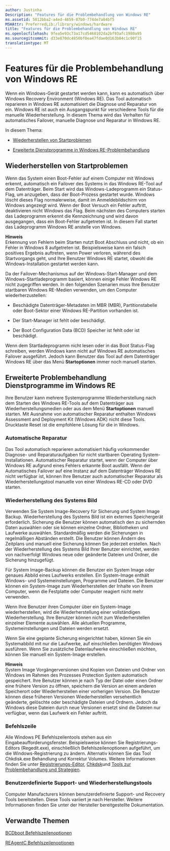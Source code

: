 ```yaml
---
author: Justinha
Description: "Features für die Problembehandlung von Windows RE"
ms.assetid: 5812bba2-a4ed-4659-87b0-774de7a84bf5
MSHAttr: PreferredLib:/library/windows/hardware
title: "Features für die Problembehandlung von Windows RE"
ms.openlocfilehash: 9fea5e93c73a17cd5468102da2bf93afc1980a95
ms.sourcegitcommit: d33e870dc4850bf0ea47fdae0d163b04c1c90f15
translationtype: MT
---
```

# <a name="windows-re-troubleshooting-features"></a>Features für die Problembehandlung von Windows RE


Wenn ein Windows-Gerät gestartet werden kann, kann es automatisch über Windows Recovery Environment (Windows RE). Das Tool automatisch reparieren in Windows RE automatisiert die Diagnose und Reparatur von ein. Windows RE ist auch ein Ausgangspunkt für verschiedene Tools für die manuelle Wiederherstellung. In diesem Thema wird das Verhalten für automatisches Failover, manuelle Diagnose und Reparatur in Windows RE.

In diesem Thema:

-   [Wiederherstellen von Startproblemen](#bkmk-1)

-   [Erweiterte Dienstprogramme in Windows RE-Problembehandlung](#bkmk-2)

## <a name="span-idbkmk1spanspan-idbkmk1spanrecovering-from-startup-failures"></a><span id="bkmk_1"></span><span id="BKMK_1"></span>Wiederherstellen von Startproblemen


Wenn das System einen Boot-Fehler auf einem Computer mit Windows erkennt, automatisch ein Failover des Systems in das Windows RE-Tool auf dem Datenträger. Beim Start wird das Windows-Ladeprogramm ein Status-Flag, um anzugeben, dass der Boot-Prozess gestartet wurde. Windows löscht dieses Flag normalerweise, damit im Anmeldebildschirm von Windows angezeigt wird. Wenn der Boot Versuch ein Fehler auftritt, deaktivieren nicht Windows das Flag. Beim nächsten des Computers starten das Ladeprogramm erkennt die Kennzeichnung und wird davon ausgegangen, dass ein Boot-Fehler aufgetreten ist. In diesem Fall startet das Ladeprogramm Windows RE anstelle von Windows.

**Hinweis**  
Erkennung von Fehlern beim Starten nutzt Boot Abschluss und nicht, ob ein Fehler in Windows 8 aufgetreten ist. Beispielsweise kann ein falsch positives Ergebnis auftreten, wenn Power verloren, während des Startvorgangs geht, und Ihre Benutzer Windows RE startet, obwohl die Windows-Installation gestartet werden kann.

 

Da der Failover-Mechanismus auf der Windows-Start-Manager und dem Windows-Startladeprogramm basiert, können einige Fehler Windows RE nicht zugegriffen werden. In den folgenden Szenarien muss Ihre Benutzer startbaren Windows RE-Medien verwenden, um den Computer wiederherzustellen:

-   Beschädigte Datenträger-Metadaten im MBR (MBR), Partitionstabelle oder Boot-Sektor einer Windows RE-Partition vorhanden ist.

-   Der Start-Manager ist fehlt oder beschädigt.

-   Der Boot Configuration Data (BCD) Speicher ist fehlt oder ist beschädigt.

Wenn dem Startladeprogramm nicht lesen oder in das Boot Status-Flag schreiben, werden Windows kann nicht auf Windows RE automatisches Failover ausgeführt. Jedoch kann Benutzer das Tool auf dem Datenträger Windows RE über das Menü **Startoptionen** immer noch manuell starten.

## <a name="span-idbkmk2spanspan-idbkmk2spanadvanced-troubleshooting-utilities-in-windows-re"></a><span id="bkmk_2"></span><span id="BKMK_2"></span>Erweiterte Problembehandlung Dienstprogramme im Windows RE


Ihre Benutzer kann mehrere Systemprogramme Wiederherstellung nach dem Starten des Windows RE-Tools auf dem Datenträger aus Wiederherstellungsmedien oder aus dem Menü **Startoptionen** manuell starten. Mit Ausnahme von automatischer Reparatur enthalten Windows Assessment and Deployment Kit (Windows ADK) nicht diese Tools. Drucktaste Reset ist die empfohlene Lösung für die in Windows.

### <a name="span-idbkmkaspanspan-idbkmkaspanautomatic-repair"></a><span id="bkmk_a"></span><span id="BKMK_A"></span>Automatische Reparatur

Das Tool automatisch reparieren automatisiert häufig vorkommender Diagnose- und Reparaturaufgaben für nicht startbaren Operating System-Installationen. Automatischer Reparatur startet, wenn der Computer über Windows RE aufgrund eines Fehlers erkannte Boot ausfällt. Wenn der Automatisches Failover auf eine Instanz auf dem Datenträger Windows RE nicht verfügbar ist, können Ihre Benutzer auch automatischer Reparatur als Wiederherstellungstool manuelle von einer Windows RE-CD oder DVD starten.

### <a name="span-idbkmkcspanspan-idbkmkcspansystem-image-recovery"></a><span id="bkmk_c"></span><span id="BKMK_C"></span>Wiederherstellung des Systems Bild

Verwenden Sie System Image-Recovery für Sicherung und System Image Backup. Wiederherstellung des Systems Bild ist ein externes Speichergerät erforderlich. Sicherung die Benutzer können automatisch den zu sichernden Daten auswählen oder sie können einzelne Ordner, Bibliotheken und Laufwerke auswählen. Standardmäßig werden die Sicherungen in regelmäßigen Abständen erstellt. Die Benutzer können Ändern des Zeitplans und manuell eine Sicherung können Sie jederzeit erstellen. Nach der Wiederherstellung des Systems Bild Ihrer Benutzer einrichtet, werden von nachverfolgt Windows neue oder geänderte Dateien und Ordner, die Sicherung hinzugefügt.

Für System Image-Backup können die Benutzer ein System Image oder genaues Abbild eines Laufwerks erstellen. Ein System-Image enthält Windows- und Systemeinstellungen, Programme und Dateien. Die Benutzer können ein System-Image zum Wiederherstellen der Inhalte von ihrem Computer, wenn die Festplatte oder Computer reagiert nicht mehr verwenden.

Wenn Ihre Benutzer ihren Computer über ein System-Image wiederherstellen, wird die Wiederherstellung einer vollständigen Wiederherstellung. Ihre Benutzer können nicht zum Wiederherstellen einzelner Elemente auswählen. Alle aktuellen Programme, Systemeinstellungen und Dateien werden ersetzt.

Wenn Sie eine geplante Sicherung eingerichtet haben, können Sie ein Systemabbild mit nur die Laufwerke, auf einschließen benötigten Windows ausführen. Wenn Sie zusätzliche Datenlaufwerke einschließen möchten, können Sie manuell ein System-Image erstellen.

**Hinweis**  
System Image Vorgängerversionen sind Kopien von Dateien und Ordner von Windows im Rahmen des Prozesses Protection System automatisch gespeichert. Ihre Benutzer können je nach Typ der Datei oder einen Ordner eine frühere Version zu öffnen, speichern die Version an einem anderen Speicherort oder Wiederherstellen einer vorherigen Version. Die Benutzer können diese früheren Versionen Wiederherstellen versehentlich geänderte, gelöschte oder beschädigte Dateien und Ordnern. Jedoch da Windows diese Dateien durch neue Versionen ersetzt sind die Dateien nur verfügbar, wenn das Laufwerk ein Fehler auftritt.

 

### <a name="span-idbkmkdspanspan-idbkmkdspancommand-prompt"></a><span id="bkmk_d"></span><span id="BKMK_D"></span>Befehlszeile

Alle Windows PE Befehlszeilentools stehen aus ein Eingabeaufforderungsfenster. Beispielsweise können Sie Registrierungs-Editors (Regedit.exe), einschließlich Befehlszeilenoptionen aufgeführt, um die Windows-Registrierung zu ändern. Alternativ können Sie das Tool Chkdisk.exe Behandlung und Korrektur Volumes. Weitere Informationen finden Sie unter [Registrierungs-Editor](http://go.microsoft.com/fwlink/?LinkId=207693), [Chkdsk](http://go.microsoft.com/fwlink/?LinkId=207694)und [Tools zur Problembehandlung und Strategien](http://go.microsoft.com/fwlink/?LinkId=207695).

### <a name="span-idbkmkespanspan-idbkmkespancustom-support-and-recovery-tools"></a><span id="bkmk_e"></span><span id="BKMK_E"></span>Benutzerdefinierte Support- und Wiederherstellungstools

Computer Manufacturers können benutzerdefinierte Support- und Recovery Tools bereitstellen. Diese Tools variiert je nach Hersteller. Weitere Informationen finden Sie unter der Hersteller bereitgestellte Dokumentation.

## <a name="span-idrelatedtopicsspanrelated-topics"></a><span id="related_topics"></span>Verwandte Themen


[BCDboot Befehlszeilenoptionen](bcdboot-command-line-options-techref-di.md)

[REAgentC Befehlszeilenoptionen](reagentc-command-line-options.md)

 

 






